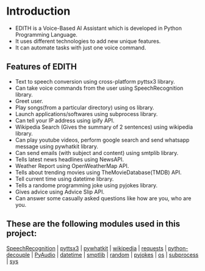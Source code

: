 # Introduction

* EDITH is a Voice-Based AI Assistant which is developed in Python Programming Language.
* It uses different technologies to add new unique features.
* It can automate tasks with just one voice command.

## Features of EDITH

* Text to speech conversion using cross-platform pyttsx3 library.
* Can take voice commands from the user using SpeechRecognition library.
* Greet user.
* Play songs(from a particular directory) using os library.
* Launch applications/softwares using subprocess library.
* Can tell your IP address using ipify API.
* Wikipedia Search (Gives the summary of 2 sentences) using wikipedia library.
* Can play youtube videos, perform google search and send whatsapp message using pywhatkit library.
* Can send emails (with subject and content) using smtplib library.
* Tells latest news headlines using NewsAPI.
* Weather Report using OpenWeatherMap API.
* Tells about trending movies using TheMovieDatabase(TMDB) API.
* Tell current time using datetime library.
* Tells a randome programming joke using pyjokes library.
* Gives advice using Advice Slip API.
* Can answer some casually asked questions like how are you, who are you.

## These are the following modules used in this project:

[SpeechRecognition](https://pypi.org/project/SpeechRecognition/) | [pyttsx3](https://pypi.org/project/pyttsx3/) | [pywhatkit](https://pypi.org/project/pywhatkit/) | [wikipedia](https://pypi.org/project/wikipedia/) | [requests](https://pypi.org/project/requests/) | [python-decouple]() | [PyAudio](https://pypi.org/project/PyAudio/) | [datetime](https://docs.python.org/3/library/datetime.html) | [smptlib](https://pypi.org/project/secure-smtplib/) | [random](https://pypi.org/project/random2/) | [pyjokes](https://pypi.org/project/pyjokes/) | [os](https://docs.python.org/3/library/os.html) | [subprocess](https://docs.python.org/3/library/subprocess.html) | [sys](https://docs.python.org/3/library/sys.html)
